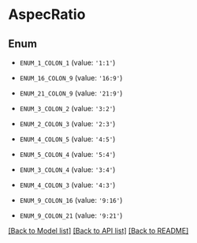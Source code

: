 # AspecRatio


## Enum

* `ENUM_1_COLON_1` (value: `'1:1'`)

* `ENUM_16_COLON_9` (value: `'16:9'`)

* `ENUM_21_COLON_9` (value: `'21:9'`)

* `ENUM_3_COLON_2` (value: `'3:2'`)

* `ENUM_2_COLON_3` (value: `'2:3'`)

* `ENUM_4_COLON_5` (value: `'4:5'`)

* `ENUM_5_COLON_4` (value: `'5:4'`)

* `ENUM_3_COLON_4` (value: `'3:4'`)

* `ENUM_4_COLON_3` (value: `'4:3'`)

* `ENUM_9_COLON_16` (value: `'9:16'`)

* `ENUM_9_COLON_21` (value: `'9:21'`)

[[Back to Model list]](../README.md#documentation-for-models) [[Back to API list]](../README.md#documentation-for-api-endpoints) [[Back to README]](../README.md)


